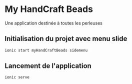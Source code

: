 # My HandCraft Beads
Une application destinée à toutes les perleuses

## Initialisation du projet avec menu slide
```bash
ionic start myHandCraftBeads sidemenu
```
## Lancement de l'application
```bash
ionic serve
```
